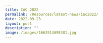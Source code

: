 ```yaml
---
title: IAC 2022
permalink: /Resources/latest-news/iac2022/
date: 2022-09-23
layout: post
description: ""
image: /images/1663914698381.jpg
---
```

